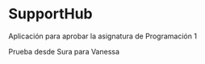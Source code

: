 # SupportHub
Aplicación para aprobar la asignatura de Programación 1

Prueba desde Sura para Vanessa
